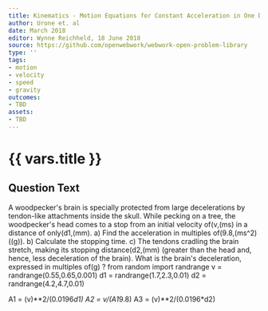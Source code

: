 ```yaml
---
title: Kinematics - Motion Equations for Constant Acceleration in One Dimension
author: Urone et. al
date: March 2018
editor: Wynne Reichheld, 18 June 2018
source: https://github.com/openwebwork/webwork-open-problem-library
type: ''
tags:
- motion
- velocity
- speed
- gravity
outcomes:
- TBD
assets:
- TBD
---
```

# {{ vars.title }}

## Question Text

A woodpecker's brain is specially protected from large decelerations by tendon-like attachments inside the skull. While pecking on a tree, the woodpecker's head comes to a stop from an initial velocity of(v,(ms) in a distance of only(d1,(mm).
a) Find the acceleration in multiples of(9.8,(ms^2) ((g)).
b) Calculate the stopping time.
c) The tendons cradling the brain stretch, making its stopping distance(d2,(mm) (greater than the head and, hence, less deceleration of the brain). What is the brain's deceleration, expressed in multiples of(g) ?
from random import randrange
v = randrange(0.55,0.65,0.001)
d1 = randrange(1.7,2.3,0.01)
d2 = randrange(4.2,4.7,0.01)

A1 = (v)**2/(0.0196*d1)
A2 = v/(A1*9.8)
A3 = (v)**2/(0.0196*d2)
